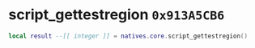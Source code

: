 # script_gettestregion `0x913A5CB6`

```lua
local result --[[ integer ]] = natives.core.script_gettestregion()
```